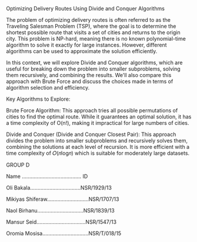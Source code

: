 Optimizing Delivery Routes Using Divide and Conquer Algorithms

The problem of optimizing delivery routes is often referred to as the Traveling Salesman Problem (TSP), where the goal is to determine the shortest possible route that visits a set of cities and returns to the origin city. This problem is NP-hard, meaning there is no known polynomial-time algorithm to solve it exactly for large instances. However, different algorithms can be used to approximate the solution efficiently.

In this context, we will explore Divide and Conquer algorithms, which are useful for breaking down the problem into smaller subproblems, solving them recursively, and combining the results. We'll also compare this approach with Brute Force and discuss the choices made in terms of algorithm selection and efficiency.

Key Algorithms to Explore:

Brute Force Algorithm:
This approach tries all possible permutations of cities to find the optimal route. While it guarantees an optimal solution, it has a time complexity of O(n!), making it impractical for large numbers of cities.

Divide and Conquer (Divide and Conquer Closest Pair): 
This approach divides the problem into smaller subproblems and recursively solves them, combining the solutions at each level of recursion. It is more efficient with a time complexity of 𝑂(𝑛log𝑛) which is suitable for moderately large datasets.





GROUP D

Name ........................................ ID


Oli Bakala..................................NSR/1929/13

Mikiyas Shiferaw............................NSR/1707/13

Naol Birhanu...............................NSR/1839/13

Mansur Seid.................................NSR/1547/13

Oromia Mosisa...............................NSR/T/018/15

